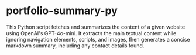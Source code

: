 # portfolio-summary-py
This Python script fetches and summarizes the content of a given website using OpenAI's GPT-4o-mini. It extracts the main textual content while ignoring navigation elements, scripts, and images, then generates a concise markdown summary, including any contact details found.
